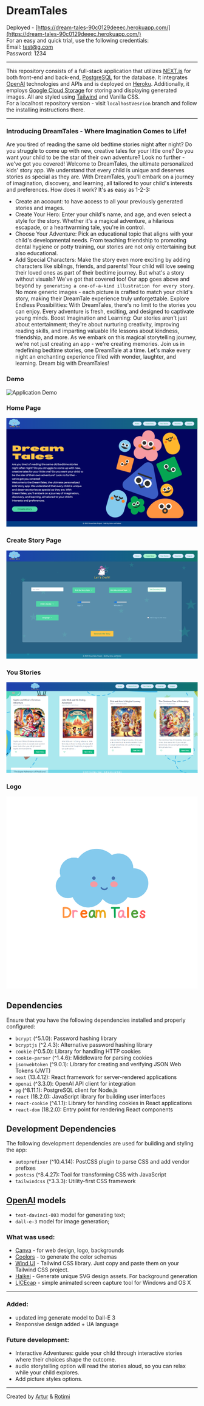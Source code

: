 # DreamTales 
Deployed - [https://dream-tales-90c0129deeec.herokuapp.com/](https://dream-tales-90c0129deeec.herokuapp.com/) <br/>
For an easy and quick trial, use the following credentials: <br/>
Email: test@g.com<br/>
Password: 1234
___
This repository consists of a full-stack application that utilizes [NEXT.js](https://nextjs.org/) for both front-end and back-end,  [PostgreSQL](https://www.postgresql.org/) for the database. It integrates [OpenAI](https://platform.openai.com/overview) technologies and APIs and is deployed on [Heroku](https://www.heroku.com/). Additionally, it employs [Google Cloud Storage](https://cloud.google.com/?hl=en) for storing and displaying generated images. All are styled using [Tailwind](https://tailwindcss.com/) and Vanilla CSS.<br/>
For a localhost repository version - visit ```localhostVesrion``` branch and follow the installing instructions there.
___
### Introducing DreamTales - Where Imagination Comes to Life!
Are you tired of reading the same old bedtime stories night after night? Do you struggle to come up with new, creative tales for your little one? Do you want your child to be the star of their own adventure? Look no further - we've got you covered!
Welcome to DreamTales, the ultimate personalized kids' story app. We understand that every child is unique and deserves stories as special as they are. With DreamTales, you'll embark on a journey of imagination, discovery, and learning, all tailored to your child's interests and preferences.
How does it work? It's as easy as 1-2-3:
- Create an account: to have access to all your previously generated stories and images.
- Create Your Hero: Enter your child's name, and age, and even select a style for the story. Whether it's a magical adventure, a hilarious escapade, or a heartwarming tale, you're in control.
- Choose Your Adventure: Pick an educational topic that aligns with your child's developmental needs. From teaching friendship to promoting dental hygiene or potty training, our stories are not only entertaining but also educational.
- Add Special Characters: Make the story even more exciting by adding characters like siblings, friends, and parents! Your child will love seeing their loved ones as part of their bedtime journey.
But what's a story without visuals? We've got that covered too! Our app goes above and beyond ```by generating a one-of-a-kind illustration for every story```. No more generic images - each picture is crafted to match your child's story, making their DreamTale experience truly unforgettable.
Explore Endless Possibilities: With DreamTales, there's no limit to the stories you can enjoy. Every adventure is fresh, exciting, and designed to captivate young minds.
Boost Imagination and Learning: Our stories aren't just about entertainment; they're about nurturing creativity, improving reading skills, and imparting valuable life lessons about kindness, friendship, and more.
As we embark on this magical storytelling journey, we're not just creating an app - we're creating memories. Join us in redefining bedtime stories, one DreamTale at a time. Let's make every night an enchanting experience filled with wonder, laughter, and learning. Dream big with DreamTales!
### Demo
![Application Demo](./public/docs/dreamTales.gif)
### Home Page
![Home Page](./public/docs/HomeScreen.png)
### Create Story Page
![Create Story Page](./public/docs/CreateStory.png)
### You Stories
![Your Stories Page](./public/docs/yourStories.png)
### Logo
![DreamTales logo](./public/docs/design/logo/cloudBlueText.svg)
## Dependencies
Ensure that you have the following dependencies installed and properly configured:
- `bcrypt` (^5.1.0): Password hashing library
- `bcryptjs` (^2.4.3): Alternative password hashing library
- `cookie` (^0.5.0): Library for handling HTTP cookies
- `cookie-parser` (^1.4.6): Middleware for parsing cookies
- `jsonwebtoken` (^9.0.1): Library for creating and verifying JSON Web Tokens (JWT)
- `next` (13.4.12): React framework for server-rendered applications
- `openai` (^3.3.0): OpenAI API client for integration
- `pg` (^8.11.1): PostgreSQL client for Node.js
- `react` (18.2.0): JavaScript library for building user interfaces
- `react-cookie` (^4.1.1): Library for handling cookies in React applications
- `react-dom` (18.2.0): Entry point for rendering React components
## Development Dependencies
The following development dependencies are used for building and styling the app:
- `autoprefixer` (^10.4.14): PostCSS plugin to parse CSS and add vendor prefixes
- `postcss` (^8.4.27): Tool for transforming CSS with JavaScript
- `tailwindcss` (^3.3.3): Utility-first CSS framework


## [OpenAI](https://platform.openai.com/overview) models
- `text-davinci-003` model for generating text;
- `dall-e-3` model for image generation;

### What was used:
* [Canva](https://www.canva.com/) - for web design, logo, backgrounds
* [Coolors](https://coolors.co/) - to generate the color schemas
* [Wind UI](https://wind-ui.com/) - Tailwind CSS library. Just copy and paste them on your Tailwind CSS project.
* [Haikei](https://app.haikei.app/) - Generate unique SVG design assets. For background generation
* [LICEcap](https://www.cockos.com/licecap/) - simple animated screen capture tool for Windows and OS X
---
### Added: 
- updated img generate model to Dall-E 3
- Responsive design added + UA language
### Future development:
- Interactive Adventures:  guide your child through interactive stories where their choices shape the outcome. 
- audio storytelling option will read the stories aloud, so you can relax while your child explores.
- Add picture styles options.
___
Created by [Artur](https://github.com/mr-Arturio) & [Rotimi](https://github.com/osuntol)
